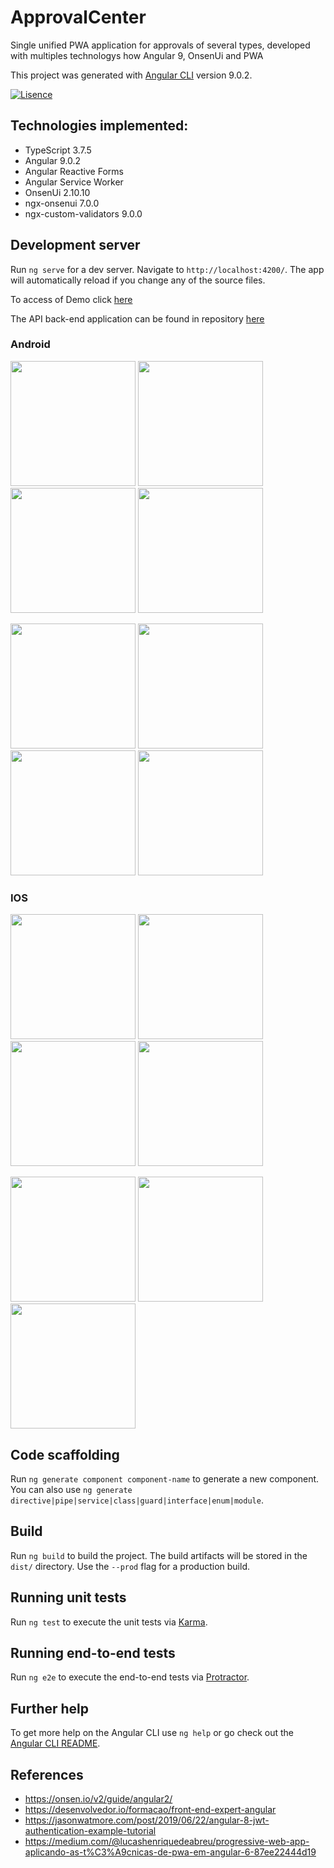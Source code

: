 # ApprovalCenter

Single unified PWA application for approvals of several types, developed with multiples technologys how Angular 9, OnsenUi and PWA

This project was generated with [Angular CLI](https://github.com/angular/angular-cli) version 9.0.2.

[![Lisence](https://img.shields.io/github/license/OliveiraMarcos/BaseFoundationProject)](LICENSE)

## Technologies implemented:

- TypeScript 3.7.5
- Angular 9.0.2
 - Angular Reactive Forms
 - Angular Service Worker
- OnsenUi 2.10.10
- ngx-onsenui 7.0.0
- ngx-custom-validators 9.0.0

## Development server

Run `ng serve` for a dev server. Navigate to `http://localhost:4200/`. The app will automatically reload if you change any of the source files.

To access of Demo click [here](https://oliveiramarcos.github.io/ApprovalCenterPWA/)


The API back-end application can be found in repository [here](https://github.com/OliveiraMarcos/ApprovalCenter)

### Android
<p>
<img src="https://github.com/OliveiraMarcos/Images/blob/master/AC/Android/01.jpg" width="200">
<img src="https://github.com/OliveiraMarcos/Images/blob/master/AC/Android/02.jpg" width="200">
<img src="https://github.com/OliveiraMarcos/Images/blob/master/AC/Android/03.jpg" width="200">
<img src="https://github.com/OliveiraMarcos/Images/blob/master/AC/Android/04.jpg" width="200">
 
</p>
<p>
<img src="https://github.com/OliveiraMarcos/Images/blob/master/AC/Android/05.jpg" width="200">
<img src="https://github.com/OliveiraMarcos/Images/blob/master/AC/Android/06.jpg" width="200">
<img src="https://github.com/OliveiraMarcos/Images/blob/master/AC/Android/07.jpg" width="200">
<img src="https://github.com/OliveiraMarcos/Images/blob/master/AC/Android/08.jpg" width="200">
 
</p>



### IOS
<p>
<img src="https://github.com/OliveiraMarcos/Images/blob/master/AC/IOS/01.jpg" width="200">
<img src="https://github.com/OliveiraMarcos/Images/blob/master/AC/IOS/02.jpg" width="200">
<img src="https://github.com/OliveiraMarcos/Images/blob/master/AC/IOS/03.jpg" width="200">
<img src="https://github.com/OliveiraMarcos/Images/blob/master/AC/IOS/04.jpg" width="200">
 
</p>
<p>
<img src="https://github.com/OliveiraMarcos/Images/blob/master/AC/IOS/05.jpg" width="200">
<img src="https://github.com/OliveiraMarcos/Images/blob/master/AC/IOS/06.jpg" width="200">
<img src="https://github.com/OliveiraMarcos/Images/blob/master/AC/IOS/07.jpg" width="200">
 
</p>

## Code scaffolding

Run `ng generate component component-name` to generate a new component. You can also use `ng generate directive|pipe|service|class|guard|interface|enum|module`.

## Build

Run `ng build` to build the project. The build artifacts will be stored in the `dist/` directory. Use the `--prod` flag for a production build.

## Running unit tests

Run `ng test` to execute the unit tests via [Karma](https://karma-runner.github.io).

## Running end-to-end tests

Run `ng e2e` to execute the end-to-end tests via [Protractor](http://www.protractortest.org/).

## Further help

To get more help on the Angular CLI use `ng help` or go check out the [Angular CLI README](https://github.com/angular/angular-cli/blob/master/README.md).


## References

- https://onsen.io/v2/guide/angular2/
- https://desenvolvedor.io/formacao/front-end-expert-angular
- https://jasonwatmore.com/post/2019/06/22/angular-8-jwt-authentication-example-tutorial
- https://medium.com/@lucashenriquedeabreu/progressive-web-app-aplicando-as-t%C3%A9cnicas-de-pwa-em-angular-6-87ee22444d19
